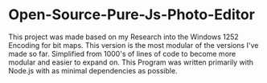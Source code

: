 # Open-Source-Pure-Js-Photo-Editor

This project was made based on my Research into the Windows 1252 Encoding for bit maps. This version is the most modular of the versions I've made so far. Simplified from 1000's of lines of code to become more modular and easier to expand on. This Program was written primarily with Node.js with as minimal dependencies as possible.
